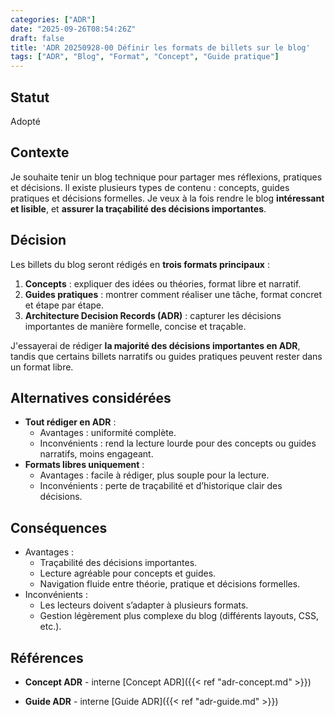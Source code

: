 ```yaml
---
categories: ["ADR"]
date: "2025-09-26T08:54:26Z"
draft: false
title: 'ADR 20250928-00 Définir les formats de billets sur le blog'
tags: ["ADR", "Blog", "Format", "Concept", "Guide pratique"]
---
```


## Statut

Adopté

## Contexte

Je souhaite tenir un blog technique pour partager mes réflexions, pratiques et décisions.
Il existe plusieurs types de contenu : concepts, guides pratiques et décisions formelles.
Je veux à la fois rendre le blog **intéressant et lisible**, et **assurer la traçabilité des décisions importantes**.

## Décision

Les billets du blog seront rédigés en **trois formats principaux** :

1. **Concepts** : expliquer des idées ou théories, format libre et narratif.
2. **Guides pratiques** : montrer comment réaliser une tâche, format concret et étape par étape.
3. **Architecture Decision Records (ADR)** : capturer les décisions importantes de manière formelle, concise et traçable.

J'essayerai de rédiger **la majorité des décisions importantes en ADR**, tandis que certains billets narratifs ou guides pratiques peuvent rester dans un format libre.

## Alternatives considérées

- **Tout rédiger en ADR** :
  - Avantages : uniformité complète.
  - Inconvénients : rend la lecture lourde pour des concepts ou guides narratifs, moins engageant.
- **Formats libres uniquement** :
  - Avantages : facile à rédiger, plus souple pour la lecture.
  - Inconvénients : perte de traçabilité et d’historique clair des décisions.

## Conséquences

- Avantages :
  - Traçabilité des décisions importantes.
  - Lecture agréable pour concepts et guides.
  - Navigation fluide entre théorie, pratique et décisions formelles.
- Inconvénients :
  - Les lecteurs doivent s’adapter à plusieurs formats.
  - Gestion légèrement plus complexe du blog (différents layouts, CSS, etc.).

## Références

- **Concept ADR** - interne
  [Concept ADR]({{< ref "adr-concept.md" >}})

- **Guide ADR** - interne
  [Guide ADR]({{< ref "adr-guide.md" >}})
